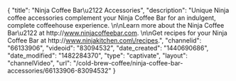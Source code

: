 {
    "title": "Ninja Coffee Bar\u2122 Accessories",
    "description": "Unique Ninja coffee accessories complement your Ninja Coffee Bar for an indulgent, complete coffeehouse experience. \n\nLearn more about the Ninja Coffee Bar\u2122 at http:\/\/www.ninjacoffeebar.com. \n\nGet recipes for your Ninja Coffee Bar at http:\/\/www.ninjakitchen.com\/recipes.",
    "channelid": "66133906",
    "videoid": "83094532",
    "date_created": "1440690686",
    "date_modified": "1482284370",
    "type": "captivate",
    "layout": "channelVideo",
    "url": "\/cold-brew-coffee\/ninja-coffee-bar-accessories\/66133906-83094532"
}